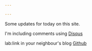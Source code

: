 ```yaml
---

---
```


Some updates for today on this site.

I'm including comments using [Disqus](http://www.disqus.com)

lab:link in your neighbour's blog [Github](tonywwjd1.github.io)

